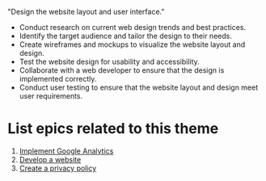 "Design the website layout and user interface."

* Conduct research on current web design trends and best practices.
* Identify the target audience and tailor the design to their needs.
* Create wireframes and mockups to visualize the website layout and design.
* Test the website design for usability and accessibility.
* Collaborate with a web developer to ensure that the design is implemented correctly.
* Conduct user testing to ensure that the website layout and design meet user requirements.


# List epics related to this theme
1. [Implement Google Analytics](epics/analytics.md)
2. [Develop a website](epics/develop.md)
3. [Create a privacy policy](epics/privacy.md)